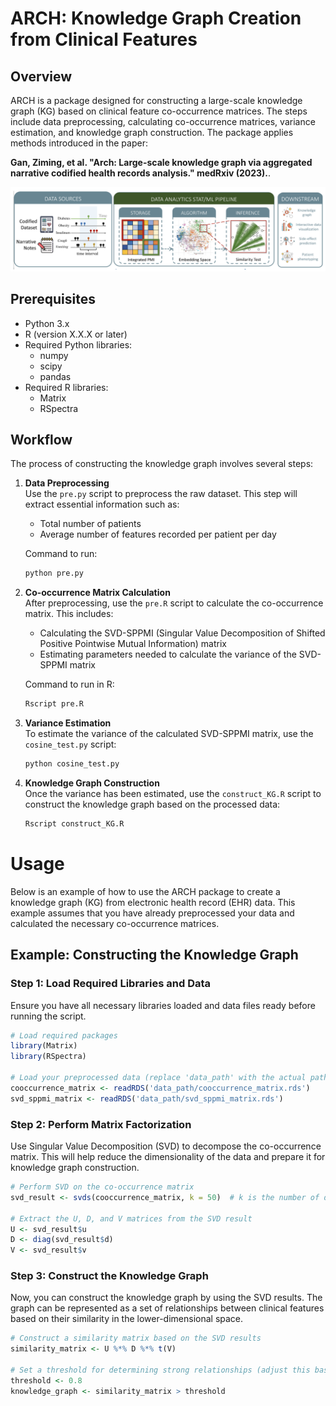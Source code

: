 # ARCH: Knowledge Graph Creation from Clinical Features

## Overview

ARCH is a package designed for constructing a large-scale knowledge graph (KG) based on clinical feature co-occurrence matrices. The steps include data preprocessing, calculating co-occurrence matrices, variance estimation, and knowledge graph construction. The package applies methods introduced in the paper: 

**Gan, Ziming, et al. "Arch: Large-scale knowledge graph via aggregated narrative codified health records analysis." medRxiv (2023).**.

<img src="https://github.com/junwei-lu/ARCH/blob/main/img/arch.png"/>


## Prerequisites

- Python 3.x
- R (version X.X.X or later)
- Required Python libraries:
  - numpy
  - scipy
  - pandas
- Required R libraries:
  - Matrix
  - RSpectra


## Workflow

The process of constructing the knowledge graph involves several steps:

1. **Data Preprocessing**  
   Use the `pre.py` script to preprocess the raw dataset. This step will extract essential information such as:
   - Total number of patients
   - Average number of features recorded per patient per day

   Command to run:

   ```bash
   python pre.py
   ```

2. **Co-occurrence Matrix Calculation**  
   After preprocessing, use the `pre.R` script to calculate the co-occurrence matrix. This includes:
   - Calculating the SVD-SPPMI (Singular Value Decomposition of Shifted Positive Pointwise Mutual Information) matrix
   - Estimating parameters needed to calculate the variance of the SVD-SPPMI matrix

   Command to run in R:

   ```R
   Rscript pre.R
   ```

3. **Variance Estimation**  
   To estimate the variance of the calculated SVD-SPPMI matrix, use the `cosine_test.py` script:

   ```bash
   python cosine_test.py
   ```

4. **Knowledge Graph Construction**  
   Once the variance has been estimated, use the `construct_KG.R` script to construct the knowledge graph based on the processed data:

   ```R
   Rscript construct_KG.R
   ```

# Usage

Below is an example of how to use the ARCH package to create a knowledge graph (KG) from electronic health record (EHR) data. This example assumes that you have already preprocessed your data and calculated the necessary co-occurrence matrices.

## Example: Constructing the Knowledge Graph

### Step 1: Load Required Libraries and Data

Ensure you have all necessary libraries loaded and data files ready before running the script.

```r
# Load required packages
library(Matrix)
library(RSpectra)

# Load your preprocessed data (replace 'data_path' with the actual path to your data)
cooccurrence_matrix <- readRDS('data_path/cooccurrence_matrix.rds')
svd_sppmi_matrix <- readRDS('data_path/svd_sppmi_matrix.rds')
```

### Step 2: Perform Matrix Factorization
Use Singular Value Decomposition (SVD) to decompose the co-occurrence matrix. This will help reduce the dimensionality of the data and prepare it for knowledge graph construction.
```r
# Perform SVD on the co-occurrence matrix
svd_result <- svds(cooccurrence_matrix, k = 50)  # k is the number of dimensions

# Extract the U, D, and V matrices from the SVD result
U <- svd_result$u
D <- diag(svd_result$d)
V <- svd_result$v
```
### Step 3: Construct the Knowledge Graph
Now, you can construct the knowledge graph by using the SVD results. The graph can be represented as a set of relationships between clinical features based on their similarity in the lower-dimensional space.

```r
# Construct a similarity matrix based on the SVD results
similarity_matrix <- U %*% D %*% t(V)

# Set a threshold for determining strong relationships (adjust this based on your analysis)
threshold <- 0.8
knowledge_graph <- similarity_matrix > threshold
```
